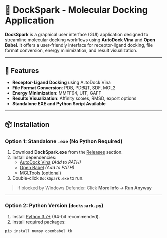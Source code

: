 # 🚀 DockSpark - Molecular Docking Application

**DockSpark** is a graphical user interface (GUI) application designed to streamline molecular docking workflows using **AutoDock Vina** and **Open Babel**. It offers a user-friendly interface for receptor-ligand docking, file format conversion, energy minimization, and result visualization.

---

## 🧬 Features

- **Receptor-Ligand Docking** using AutoDock Vina
- **File Format Conversion**: PDB, PDBQT, SDF, MOL2
- **Energy Minimization**: MMFF94, UFF, GAFF
- **Results Visualization**: Affinity scores, RMSD, export options
- **Standalone EXE and Python Script Available**

---

## 📦 Installation

### Option 1: Standalone `.exe` (No Python Required)
1. Download **DockSpark.exe** from the [Releases](https://github.com/yourusername/DockSpark/releases) section.
2. Install dependencies:
   - [AutoDock Vina](http://vina.scripps.edu) *(Add to PATH)*
   - [Open Babel](https://openbabel.org) *(Add to PATH)*
   - [MGLTools (optional)](https://ccsb.scripps.edu/mgltools)
3. Double-click `DockSpark.exe` to run.

> If blocked by Windows Defender: Click **More Info → Run Anyway**

---

### Option 2: Python Version (`dockspark.py`)
1. Install [Python 3.7+](https://www.python.org/downloads) (64-bit recommended).
2. Install required packages:
```bash
pip install numpy openbabel tk

